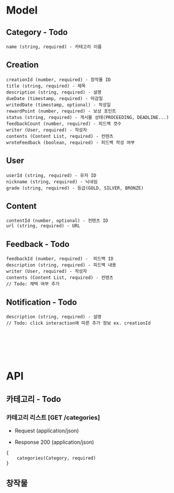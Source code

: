 # Model

## Category - Todo
```
name (string, required) - 카테고리 이름
```

## Creation
```
creationId (number, required) - 창작물 ID
title (string, required) - 제목
description (string, required) - 설명
dueDate (timestamp, required) - 마감일
writedDate (timestamp, optional) - 작성일
rewardPoint (number, required) - 보상 포인트
status (string, required) - 게시물 상태(PROCEEDING, DEADLINE...)
feedbackCount (number, required) - 피드백 갯수
writer (User, required) - 작성자
contents (Content List, required) - 컨텐츠
wroteFeedback (boolean, required) - 피드백 작성 여부
```

## User
```
userId (string, required) - 유저 ID
nickname (string, required) - 닉네임
grade (string, required) - 등급(GOLD, SILVER, BRONZE)
```

## Content
```
contentId (number, optional) - 컨텐츠 ID
url (string, required) - URL
```

## Feedback - Todo
```
feedbackId (number, required) -  피드백 ID
description (string, required) - 피드백 내용
writer (User, required) - 작성자
contents (Content List, required) - 컨텐츠
// Todo: 채택 여부 추가
```

## Notification - Todo
```
description (string, required) - 설명
// Todo: click interaction에 따른 추가 정보 ex. creationId
```


<br/><br/>
---

# API

## 카테고리 - Todo

### 카테고리 리스트 [GET /categories] 
* Request (application/json)

* Response 200 (application/json)
```
{
    categories(Category, required)
}
```

## 창작물
